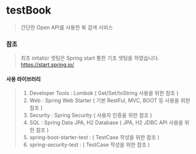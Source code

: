 # testBook
>간단한 Open API를 사용한 북 검색 서비스

### 참조
>최초 initalizr 셋팅은 Spring start 통한 기초 셋팅을 하였습니다. 
https://start.spring.io/ 

#### 사용 라이브러리 
>1. Developer Tools : Lombok ( Get/Set/toString 사용을 위한 참조 )
>2. Web : Spring Web Starter ( 기본 RestFul, MVC, BOOT 등 사용을 위한 참조 )
>3. Security : Spring Security ( 사용자 인증을 위한 참조 )
>4. SQL : Spring Data JPA, H2 Database ( JPA, H2 JDBC API 사용을 위한 참조 )
>5. spring-boot-starter-test : ( TestCase 작성을 위한 참조 ) 
>6. spring-security-test : ( TestCase 작성을 위한 참조 )